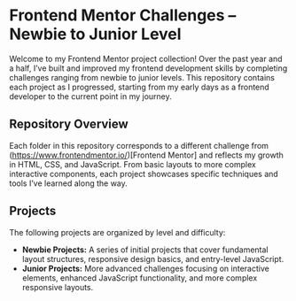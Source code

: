 # Frontend Mentor Challenges – Newbie to Junior Level
Welcome to my Frontend Mentor project collection! Over the past year and a half, I’ve built and improved my frontend development skills by completing challenges ranging from newbie to junior levels. This repository contains each project as I progressed, starting from my early days as a frontend developer to the current point in my journey.
## Repository Overview
Each folder in this repository corresponds to a different challenge from (https://www.frontendmentor.io/)[Frontend Mentor] and reflects my growth in HTML, CSS, and JavaScript. From basic layouts to more complex interactive components, each project showcases specific techniques and tools I’ve learned along the way.
## Projects
The following projects are organized by level and difficulty:

+ **Newbie Projects:** A series of initial projects that cover fundamental layout structures, responsive design basics, and entry-level JavaScript.
+ **Junior Projects:** More advanced challenges focusing on interactive elements, enhanced JavaScript functionality, and more complex responsive layouts.
